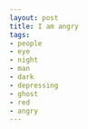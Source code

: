 ```yaml
---
layout: post
title: I am angry
tags:
- people
- eye
- night
- man
- dark
- depressing
- ghost
- red
- angry
---
```

